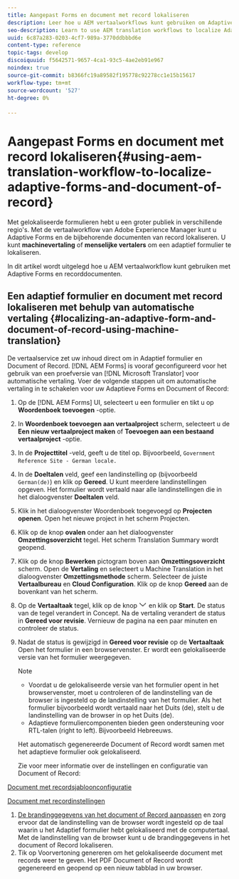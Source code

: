 ```yaml
---
title: Aangepast Forms en document met record lokaliseren
description: Leer hoe u AEM vertaalworkflows kunt gebruiken om Adaptive Forms en Document of Record te lokaliseren.
seo-description: Learn to use AEM translation workflows to localize Adaptive Forms and Document of Record.
uuid: 6c87a283-0203-4cf7-989a-3770ddbbbd6e
content-type: reference
topic-tags: develop
discoiquuid: f5642571-9657-4ca1-93c5-4ae2eb91e967
noindex: true
source-git-commit: b8366fc19a89582f195778c92278cc1e15b15617
workflow-type: tm+mt
source-wordcount: '527'
ht-degree: 0%

---
```



# Aangepast Forms en document met record lokaliseren{#using-aem-translation-workflow-to-localize-adaptive-forms-and-document-of-record}

Met gelokaliseerde formulieren hebt u een groter publiek in verschillende regio&#39;s. Met de vertaalworkflow van Adobe Experience Manager kunt u Adaptive Forms en de bijbehorende documenten van record lokaliseren. U kunt **machinevertaling** of **menselijke vertalers** om een adaptief formulier te lokaliseren.

In dit artikel wordt uitgelegd hoe u AEM vertaalworkflow kunt gebruiken met Adaptive Forms en recorddocumenten.

## Een adaptief formulier en document met record lokaliseren met behulp van automatische vertaling {#localizing-an-adaptive-form-and-document-of-record-using-machine-translation}

De vertaalservice zet uw inhoud direct om in Adaptief formulier en Document of Record. [!DNL AEM Forms] is vooraf geconfigureerd voor het gebruik van een proefversie van [!DNL Microsoft Translator] voor automatische vertaling. Voer de volgende stappen uit om automatische vertaling in te schakelen voor uw Adaptieve Forms en Document of Record:

1. Op de [!DNL AEM Forms] UI, selecteert u een formulier en tikt u op **Woordenboek toevoegen** -optie.
1. In **Woordenboek toevoegen aan vertaalproject** scherm, selecteert u de **Een nieuw vertaalproject maken** of **Toevoegen aan een bestaand vertaalproject** -optie.
1. In de **Projecttitel** -veld, geeft u de titel op. Bijvoorbeeld, `Government Reference Site - German locale.`
1. In de **Doeltalen** veld, geef een landinstelling op (bijvoorbeeld `German(de)`) en klik op **Gereed**. U kunt meerdere landinstellingen opgeven. Het formulier wordt vertaald naar alle landinstellingen die in het dialoogvenster **Doeltalen** veld.
1. Klik in het dialoogvenster Woordenboek toegevoegd op **Projecten openen**. Open het nieuwe project in het scherm Projecten.
1. Klik op de knop **ovalen** onder aan het dialoogvenster **Omzettingsoverzicht** tegel. Het scherm Translation Summary wordt geopend.
1. Klik op de knop **Bewerken** pictogram boven aan **Omzettingsoverzicht** scherm. Open de **Vertaling** en selecteert u Machine Translation in het dialoogvenster **Omzettingsmethode** scherm. Selecteer de juiste **Vertaalbureau** en **Cloud Configuration**. Klik op de knop **Gereed** aan de bovenkant van het scherm.
1. Op de **Vertaaltaak** tegel, klik op de knop ![aem62forms_downarrow](assets/aem62forms_downarrow.png) en klik op **Start**. De status van de tegel verandert in Concept. Na de vertaling verandert de status in **Gereed voor revisie**. Vernieuw de pagina na een paar minuten en controleer de status.
1. Nadat de status is gewijzigd in **Gereed voor revisie** op de **Vertaaltaak** Open het formulier in een browservenster. Er wordt een gelokaliseerde versie van het formulier weergegeven.

   >[!NOTE]
   >
   >* Voordat u de gelokaliseerde versie van het formulier opent in het browservenster, moet u controleren of de landinstelling van de browser is ingesteld op de landinstelling van het formulier. Als het formulier bijvoorbeeld wordt vertaald naar het Duits (de), stelt u de landinstelling van de browser in op het Duits (de).
   >* Adaptieve formuliercomponenten bieden geen ondersteuning voor RTL-talen (right to left). Bijvoorbeeld Hebreeuws.

   Het automatisch gegenereerde Document of Record wordt samen met het adaptieve formulier ook gelokaliseerd.

   Zie voor meer informatie over de instellingen en configuratie van Document of Record:

[Document met recordsjabloonconfiguratie](generate-document-of-record-for-non-xfa-based-adaptive-forms.md#p-document-of-record-template-configuration-p)

[Document met recordinstellingen](generate-document-of-record-for-non-xfa-based-adaptive-forms.md#p-document-of-record-settings-p)

1. [De brandinggegevens van het document of Record aanpassen](generate-document-of-record-for-non-xfa-based-adaptive-forms.md) en zorg ervoor dat de landinstelling van de browser wordt ingesteld op de taal waarin u het Adaptief formulier hebt gelokaliseerd met de computertaal. Met de landinstelling van de browser kunt u de brandinggegevens in het document of Record lokaliseren.
1. Tik op Voorvertoning genereren om het gelokaliseerde document met records weer te geven. Het PDF Document of Record wordt gegenereerd en geopend op een nieuw tabblad in uw browser.

<!-- ## Localizing an Adaptive Form and its Document of Record using Human Translation {#localizing-an-adaptive-form-and-its-document-of-record-using-human-translation}

In Human translation the content is sent to a translation provider and translated by professional translators. When complete, the translated content is returned and imported into AEM. When your translation provider is integrated with AEM, content is automatically sent between AEM and the translation provider.

For translation, a dictionary containing files in XLIFF format is shared with the professional translators. The dictionary includes a separate XLIFF file for each locale. Each XLIFF file contains text that is displayed to the end users and placeholders for the corresponding localized text.

Perform the following steps to localize a form and its Document of Record using Human Translators:

1. [Connect AEM with your translation service provider](/help/sites-administering/tc-tic.md) and [create translation integration framework configurations](/help/sites-administering/tc-tic.md).

1. [Associate the pages of your language master](/help/sites-administering/tc-tic.md) with the translation service and framework configurations.

1. [Identify the type of content](/help/sites-administering/tc-rules.md) to translate.

1. [Prepare the content for translation](/help/sites-administering/tc-prep.md) by authoring the language master and creating the root pages of language copies.

1. [Create translation projects](/help/sites-administering/tc-manage.md) to gather the content to translate and to prepare the translation process.

1. Use the translation projects to [manage the content translation process](/help/sites-administering/tc-manage.md).

>[!NOTE]
>
>* Adaptive Form components do not support right to left (RTL) languages. For example, Hebrew.
> -->

